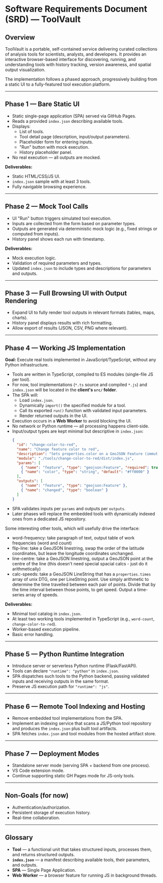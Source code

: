 # Software Requirements Document (SRD) — ToolVault

## Overview

ToolVault is a portable, self-contained service delivering curated collections of analysis tools for scientists, analysts, and developers. It provides an interactive browser-based interface for discovering, running, and understanding tools with history tracking, version awareness, and spatial output visualization.

The implementation follows a phased approach, progressively building from a static UI to a fully-featured tool execution platform.

---

## Phase 1 — Bare Static UI

- Static single-page application (SPA) served via GitHub Pages.
- Reads a provided `index.json` describing available tools.
- Displays:
  - List of tools.
  - Tool detail page (description, input/output parameters).
  - Placeholder form for entering inputs.
  - "Run" button with mock execution.
  - History placeholder panel.
- No real execution — all outputs are mocked.

**Deliverables:**
- Static HTML/CSS/JS UI.
- `index.json` sample with at least 3 tools.
- Fully navigable browsing experience.

---

## Phase 2 — Mock Tool Calls

- UI "Run" button triggers simulated tool execution.
- Inputs are collected from the form based on parameter types.
- Outputs are generated via deterministic mock logic (e.g., fixed strings or computed from inputs).
- History panel shows each run with timestamp.

**Deliverables:**
- Mock execution logic.
- Validation of required parameters and types.
- Updated `index.json` to include types and descriptions for parameters and outputs.

---

## Phase 3 — Full Browsing UI with Output Rendering

- Expand UI to fully render tool outputs in relevant formats (tables, maps, charts).
- History panel displays results with rich formatting.
- Allow export of results (JSON, CSV, PNG where relevant).

---

## Phase 4 — Working JS Implementation

**Goal:** Execute real tools implemented in JavaScript/TypeScript, without any Python infrastructure.

- Tools are written in TypeScript, compiled to ES modules (single-file JS per tool).
- For now, tool implementations (`*.ts` source and compiled `*.js`) and `index.json` will be located in the **client's `src/` folder**.
- The SPA will:
  - Load `index.json`.
  - Dynamically `import()` the specified module for a tool.
  - Call its exported `run()` function with validated input parameters.
  - Render returned outputs in the UI.
- Execution occurs in a **Web Worker** to avoid blocking the UI.
- No network or Python runtime — all processing happens client-side.
- Input/output types are kept minimal but descriptive in `index.json`:
  ```json
  {
    "id": "change-color-to-red",
    "name": "Change feature color to red",
    "description": "Sets properties.color on a GeoJSON Feature (immutable).",
    "module": "./tools/change-color-to-red/dist/index.js",
    "params": [
      { "name": "feature", "type": "geojson:Feature", "required": true },
      { "name": "color", "type": "string", "default": "#ff0000" }
    ],
    "outputs": [
      { "name": "feature", "type": "geojson:Feature" },
      { "name": "changed", "type": "boolean" }
    ]
  }
  ```
- SPA validates inputs per `params` and outputs per `outputs`.
- Later phases will replace the embedded tools with dynamically indexed ones from a dedicated JS repository.

Some interesting other tools, which will usefully drive the interface:
- word-frequency: take paragraph of text, output table of work frequencies (word and count)
- flip-line: take a GeoJSON linestring, swap the order of the latitude coordinates, but leave the longitude coordinates unchanged.
- line-centre: take a GeoJSON linestring, output a GeoJSON point at the centre of the line (this doesn't need special spacial calcs - just do it arithmetically)
- calc-speeds: take a GeoJSON LineString that has a `properties.times` array of unix DTG, one per LineString point.  Use simply arithmetic to determine the time travelled between each pair of points. Divide that by the time interval between those points, to get speed. Output a time-series array of speeds.


**Deliverables:**
- Minimal tool catalog in `index.json`.
- At least two working tools implemented in TypeScript (e.g., `word-count`, `change-color-to-red`).
- Worker-based execution pipeline.
- Basic error handling.

---

## Phase 5 — Python Runtime Integration

- Introduce server or serverless Python runtime (Flask/FastAPI).
- Tools can declare `"runtime": "python"` in `index.json`.
- SPA dispatches such tools to the Python backend, passing validated inputs and receiving outputs in the same format.
- Preserve JS execution path for `"runtime": "js"`.

---

## Phase 6 — Remote Tool Indexing and Hosting

- Remove embedded tool implementations from the SPA.
- Implement an indexing service that scans a JS/Python tool repository and produces the `index.json` plus built tool artifacts.
- SPA fetches `index.json` and tool modules from the hosted artifact store.

---

## Phase 7 — Deployment Modes

- Standalone server mode (serving SPA + backend from one process).
- VS Code extension mode.
- Continue supporting static GH Pages mode for JS-only tools.

---

## Non-Goals (for now)

- Authentication/authorization.
- Persistent storage of execution history.
- Real-time collaboration.

---

## Glossary

- **Tool** — a functional unit that takes structured inputs, processes them, and returns structured outputs.
- **`index.json`** — a manifest describing available tools, their parameters, and outputs.
- **SPA** — Single Page Application.
- **Web Worker** — a browser feature for running JS in background threads.
